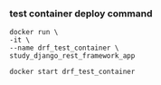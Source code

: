 ### test container deploy command

```shell
docker run \
-it \
--name drf_test_container \
study_django_rest_framework_app
```


```shell
docker start drf_test_container
```

```shell

```
